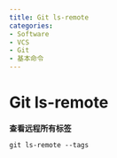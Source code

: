 ```yaml
---
title: Git ls-remote
categories:
- Software
- VCS
- Git
- 基本命令
---
```

# Git ls-remote

**查看远程所有标签**

```shell
git ls-remote --tags
```
